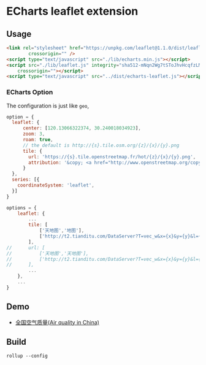 # ECharts leaflet extension

## Usage

```html
<link rel="stylesheet" href="https://unpkg.com/leaflet@1.1.0/dist/leaflet.css" integrity="sha512-wcw6ts8Anuw10Mzh9Ytw4pylW8+NAD4ch3lqm9lzAsTxg0GFeJgoAtxuCLREZSC5lUXdVyo/7yfsqFjQ4S+aKw=="
        crossorigin="" />
<script type="text/javascript" src="./lib/echarts.min.js"></script>
<script src="./lib/leaflet.js" integrity="sha512-mNqn2Wg7tSToJhvHcqfzLMU6J4mkOImSPTxVZAdo+lcPlk+GhZmYgACEe0x35K7YzW1zJ7XyJV/TT1MrdXvMcA=="
    crossorigin=""></script>
<script type="text/javascript" src="../dist/echarts-leaflet.js"></script>
```

### ECharts Option

The configuration is just like `geo`,

```javascript
option = {
  leaflet: {
      center: [120.13066322374, 30.240018034923],
      zoom: 3,
      roam: true,
      // the default is http://{s}.tile.osm.org/{z}/{x}/{y}.png
      tile: {
        url: 'https://{s}.tile.openstreetmap.fr/hot/{z}/{x}/{y}.png',
        attribution: '&copy; <a href="http://www.openstreetmap.org/copyright">OpenStreetMap</a>, Tiles courtesy of <a href="http://hot.openstreetmap.org/" target="_blank">Humanitarian OpenStreetMap Team</a>'
      }
  },
  series: [{
    coordinateSystem: 'leaflet',
  }]
}

options = {
	leaflet: {
		...
		tile: [
	        ['天地图','地图'],
	        ['http://t2.tianditu.com/DataServer?T=vec_w&x={x}&y={y}&l={z}', 'https://{s}.tile.openstreetmap.fr/hot/{z}/{x}/{y}.png']
        ],
//      url: [
//	        ['天地图','天地图'],
//	        ['http://t2.tianditu.com/DataServer?T=vec_w&x={x}&y={y}&l={z}', 'http://t3.tianditu.com/DataServer?T=cva_w&x={x}&y={y}&l={z}']
//      ],
        ...
	},
	...
}

```

## Demo

- [全国空气质量(Air quality in China)](http://gnijuohz.github.io/echarts-leaflet/example/leaflet.html)

## Build

`rollup --config`